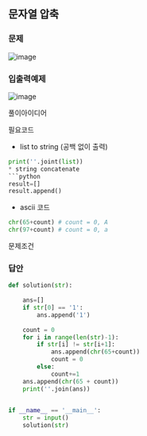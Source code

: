 ## 문자열 압축

### 문제 
![image](https://user-images.githubusercontent.com/41981471/110246165-daae7900-7fa9-11eb-86c1-dd1cb4e2f02b.png)

### 입출력예제 
![image](https://user-images.githubusercontent.com/41981471/110246176-e601a480-7fa9-11eb-86a1-c94cd8884c71.png)


풀이아이디어 

필요코드 
* list to string (공백 없이 출력)
```python
print(''.joint(list))
* string concatenate
```python
result=[]
result.append()
```
* ascii 코드 
```python
chr(65+count) # count = 0, A
chr(97+count) # count = 0, a
```

문제조건 

### 답안
```python
def solution(str):
  
    ans=[]  
    if str[0] == '1': 
        ans.append('1')
        
    count = 0
    for i in range(len(str)-1):
        if str[i] != str[i+1]:
            ans.append(chr(65+count))
            count = 0
        else: 
            count+=1
    ans.append(chr(65 + count))
    print(''.join(ans))

        
if __name__ == '__main__':
    str = input()
    solution(str)

```
